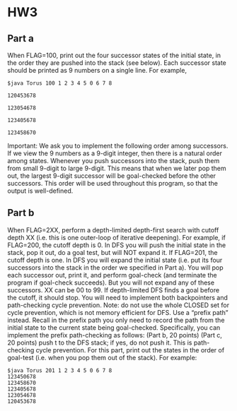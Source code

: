 # HW3

## Part a
When FLAG=100, print out the four successor states of the initial state, in the order they are pushed into the stack (see below). Each successor state should be printed as 9 numbers on a single line. For example,

```
$java Torus 100 1 2 3 4 5 0 6 7 8

120453678 

123054678 

123405678 

123458670

```



Important: We ask you to implement the following order among successors. If we view the 9 numbers as a 9-digit integer, then there is a natural order among states. Whenever you push successors into the stack, push them from small 9-digit to large 9-digit. This means that when we later pop them out, the largest 9-digit successor will be goal-checked before the other successors. This order will be used throughout this program, so that the output is well-defined.

## Part b
When FLAG=2XX, perform a depth-limited depth-first search with cutoff depth XX (i.e. this is one outer-loop of iterative deepening). For example, if FLAG=200, the cutoff depth is 0. In DFS you will push the initial state in the stack, pop it out, do a goal test, but will NOT expand it. If FLAG=201, the cutoff depth is one. In DFS you will expand the initial state (i.e. put its four successors into the stack in the order we specified in Part a). You will pop each successor out, print it, and perform goal-check (and terminate the program if goal-check succeeds). But you will not expand any of these successors.
XX can be 00 to 99. If depth-limited DFS finds a goal before the cutoff, it should stop.
You will need to implement both backpointers and path-checking cycle prevention. Note: do not use the whole CLOSED set for cycle prevention, which is not memory efficient for DFS. Use a “prefix path” instead. Recall in the prefix path you only need to record the path from the initial state to the current state being goal-checked. Specifically, you can implement the prefix path-checking as follows:
(Part b, 20 points)
(Part c, 20 points)
push t to the DFS stack; if yes, do not push it. This is path-checking cycle prevention.
For this part, print out the states in the order of goal-test (i.e. when you pop them out of the stack).
For example:
```
$java Torus 201 1 2 3 4 5 0 6 7 8 
123450678 
123458670 
123405678 
123054678 
120453678
```

